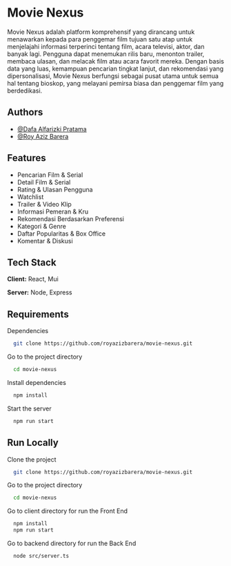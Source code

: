 
# Movie Nexus

Movie Nexus adalah platform komprehensif yang dirancang untuk menawarkan kepada para penggemar film tujuan satu atap untuk menjelajahi informasi terperinci tentang film, acara televisi, aktor, dan banyak lagi. Pengguna dapat menemukan rilis baru, menonton trailer, membaca ulasan, dan melacak film atau acara favorit mereka. Dengan basis data yang luas, kemampuan pencarian tingkat lanjut, dan rekomendasi yang dipersonalisasi, Movie Nexus berfungsi sebagai pusat utama untuk semua hal tentang bioskop, yang melayani pemirsa biasa dan penggemar film yang berdedikasi.




## Authors

- [@Dafa Alfarizki Pratama](https://github.com/KittenDev)
- [@Roy Aziz Barera](https://www.github.com/royazizbarera)


## Features

- Pencarian Film & Serial
- Detail Film & Serial
- Rating & Ulasan Pengguna
- Watchlist
- Trailer & Video Klip
- Informasi Pemeran & Kru
- Rekomendasi Berdasarkan Preferensi
- Kategori & Genre
- Daftar Popularitas & Box Office
- Komentar & Diskusi
## Tech Stack

**Client:** React, Mui

**Server:** Node, Express


## Requirements

Dependencies

```bash
  git clone https://github.com/royazizbarera/movie-nexus.git
```

Go to the project directory

```bash
  cd movie-nexus
```

Install dependencies

```bash
  npm install
```

Start the server

```bash
  npm run start
```


## Run Locally

Clone the project

```bash
  git clone https://github.com/royazizbarera/movie-nexus.git
```

Go to the project directory

```bash
  cd movie-nexus
```

Go to client directory for run the Front End
```bash
  npm install
  npm run start
```

Go to backend directory for run the Back End

```bash
  node src/server.ts
```


